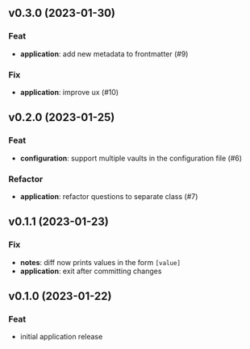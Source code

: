 ## v0.3.0 (2023-01-30)

### Feat

- **application**: add new metadata to frontmatter (#9)

### Fix

- **application**: improve ux (#10)

## v0.2.0 (2023-01-25)

### Feat

- **configuration**: support multiple vaults in the configuration file (#6)

### Refactor

- **application**: refactor questions to separate class (#7)

## v0.1.1 (2023-01-23)

### Fix

- **notes**: diff now prints values in the form `[value]`
- **application**: exit after committing changes

## v0.1.0 (2023-01-22)

### Feat

- initial application release
